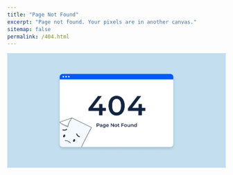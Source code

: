 ```yaml
---
title: "Page Not Found"
excerpt: "Page not found. Your pixels are in another canvas."
sitemap: false
permalink: /404.html
---
```


![](../assets/images/404.png)
